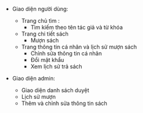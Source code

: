 - Giao diện người dùng:
  - Trang chủ tìm :
    + Tìm kiếm theo tên tác giả và từ khóa
  - Trang chi tiết sách
    + Mượn sách
  - Trang thông tin cá nhân và lịch sử mượn sách
    + Chỉnh sửa thông tin cá nhân
    + Đổi mật khẩu
    + Xem lịch sử trả sách

- Giao diện admin:
  - Giao diện danh sách duyệt
  - Lịch sử mượn
  - Thêm và chỉnh sửa thông tin sách
